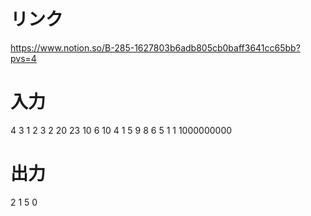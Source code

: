 # リンク
https://www.notion.so/B-285-1627803b6adb805cb0baff3641cc65bb?pvs=4

# 入力
4
3
1 2 3
2
20 23
10
6 10 4 1 5 9 8 6 5 1
1
1000000000

# 出力
2
1
5
0